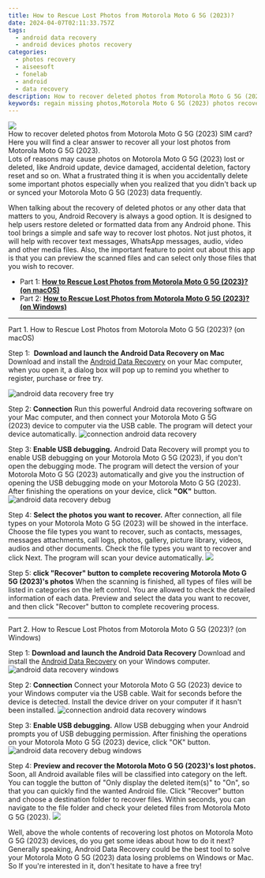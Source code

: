 ```yaml
---
title: How to Rescue Lost Photos from Motorola Moto G 5G (2023)?
date: 2024-04-07T02:11:33.757Z
tags: 
  - android data recovery
  - android devices photos recovery
categories: 
  - photos recovery
  - aiseesoft
  - fonelab
  - android
  - data recovery
description: How to recover deleted photos from Motorola Moto G 5G (2023) SIM card? Here you will find a clear answer to recover all your lost photos from Motorola Moto G 5G (2023).
keywords: regain missing photos,Motorola Moto G 5G (2023) photos recovery,android photos retrieval,save erased photos from Motorola Moto G 5G (2023),recover lost photos from Motorola Moto G 5G (2023),unerase photos,how to recover deleted photos in Motorola Moto G 5G (2023),deletes photos of Motorola Moto G 5G (2023),Motorola Moto G 5G (2023) reset but recover photos,does the Motorola Moto G 5G (2023) have a backup for deleted photos,recover photos from Motorola Moto G 5G (2023),how do i recover photos on Motorola Moto G 5G (2023)
---
```


<img src="https://img0mobiles.techidaily.com/images/best-assets/devices/motorola/motorola-moto-g-5g-(2023)/5.jpg" class="atpl-imgstyle"  />

<div class="atpl-content atpl-for-fonelab-android recover-photos">

<div class="atpl-post-description-part-1">
How to recover deleted photos from Motorola Moto G 5G (2023) SIM card? Here you will find a clear answer to recover all your lost photos from Motorola Moto G 5G (2023).
</div>



<div class="atpl-post-description-part-2">
<div class="tpl-content-sub-paragraph-question">
  Lots of reasons may cause photos on Motorola Moto G 5G (2023) lost or deleted, like Android update, device damaged, accidental deletion, factory reset and so on. What a frustrated thing it is when you accidentally delete some important photos especially when you realized that you didn't back up or synced your Motorola Moto G 5G (2023) data frequently.
</div>

</div>

<div class="atpl-post-description-part-3">
<div class="tpl-content-sub-paragraph-content">
  <p>
    When talking about the recovery of deleted photos or any other data that matters to you, Android Recovery is always a good option. It is designed to help users restore deleted or formatted data from any Android phone. This tool brings a simple and safe way to recover lost photos. Not just photos, it will help with recover text messages, WhatsApp messages, audio, video and other media files. Also, the important feature to point out about this app is that you can preview the scanned files and can select only those files that you wish to recover.
  </p>
</div>
</div>

<ul>
  <li>Part 1: <strong><a href="#p1"> How to Rescue Lost Photos from Motorola Moto G 5G (2023)?  (on macOS)</a></strong></li>
  <li>Part 2: <strong><a href="#p2"> How to Rescue Lost Photos from Motorola Moto G 5G (2023)?  (on Windows)</a></strong></li>
</ul>




<!-- Part 1 -->
<a id="p1" name="p1" ></a><hr>

<div>
  <span class="atpl-step-part-style">Part 1. How to Rescue Lost Photos from Motorola Moto G 5G (2023)? (on macOS)</span>
</div>  

<span class="atpl-stepstyle-a"><span>Step 1: </span></span> <strong>Download and launch the Android Data Recovery on Mac</strong>
Download and install the <a href="https://tools.techidaily.com/aiseesoft-android-data-recovery/" >Android Data Recovery</a> on your Mac computer, when you open it, a dialog box will pop up to remind you whether to register, purchase or free try.

<img src="https://tools.techidaily.com/images/apps/aiseesoft/android-data-recovery/mac-free-try.png" class="atpl-imgstyle" alt="android data recovery free try" />

<span class="atpl-stepstyle-a"><span>Step 2: </span></span> <strong>Connection</strong>
Run this powerful Android data recovering software on your Mac computer, and then connect your Motorola Moto G 5G (2023) device to computer via the USB cable. The program will detect your device automatically.
<img src="https://tools.techidaily.com/images/apps/aiseesoft/android-data-recovery/mac-connection-interface.jpg" class="atpl-imgstyle" alt="connection android data recovery" />

<span class="atpl-stepstyle-a"><span>Step 3: </span></span> <strong>Enable USB debugging.</strong>
Android Data Recovery will prompt you to enable USB debugging on your Motorola Moto G 5G (2023), if you don't open the debugging mode. The program will detect the version of your Motorola Moto G 5G (2023) automatically and give you the instruction of opening the USB debugging mode on your Motorola Moto G 5G (2023). After finishing the operations on your device, click <strong>"OK"</strong> button.
<img src="https://tools.techidaily.com/images/apps/aiseesoft/android-data-recovery/mac-android-usb-debug.jpg"  class="atpl-imgstyle" alt="android data recovery debug" />

<span class="atpl-stepstyle-a"><span>Step 4: </span></span> <strong>Select the photos you want to recover.</strong>
After connection, all file types on your Motorola Moto G 5G (2023) will be showed in the interface. Choose the file types you want to recover, such as contacts, messages, messages attachments, call logs, photos, gallery, picture library, videos, audios and other documents. Check the file types you want to recover and click Next. The program will scan your device automatically.
<img src="https://tools.techidaily.com/images/apps/aiseesoft/android-data-recovery/mac-choose-type-photos.jpg" class="atpl-imgstyle"  />

<span class="atpl-stepstyle-a"><span>Step 5: </span></span> <strong>click "Recover" button to  complete recovering Motorola Moto G 5G (2023)'s photos</strong>
When the scanning is finished, all types of files will be listed in categories on the left control. You are allowed to check the detailed information of each data. Preview and select the data you want to recover, and then click "Recover" button to complete recovering process.


<a id="p2" name="p2"></a><hr>

<!-- Part 2 -->
<div>
  <span class="atpl-step-part-style">Part 2. How to Rescue Lost Photos from Motorola Moto G 5G (2023)? (on Windows)</span>
</div>

<span class="atpl-stepstyle-a"><span>Step 1: </span></span> <strong>Download and launch the Android Data Recovery</strong>
Download and install the <a href="https://tools.techidaily.com/aiseesoft-android-data-recovery/" >Android Data Recovery</a> on your Windows computer.
<img src="https://tools.techidaily.com/images/apps/aiseesoft/android-data-recovery/win-start-interface.png"  class="atpl-imgstyle" alt="android data recovery windows" />

<span class="atpl-stepstyle-a"><span>Step 2: </span></span> <strong>Connection</strong>
Connect your Motorola Moto G 5G (2023) device to your Windows computer via the USB cable. Wait for seconds before the device is detected. Install the device driver on your computer if it hasn't been installed.
<img src="https://tools.techidaily.com/images/apps/aiseesoft/android-data-recovery/win-connection-interface.png" class="atpl-imgstyle" alt="connection android data recovery windows" />

<span class="atpl-stepstyle-a"><span>Step 3: </span></span> <strong>Enable USB debugging.</strong>
Allow USB debugging when your Android prompts you of USB debugging permission. After finishing the operations on your Motorola Moto G 5G (2023) device, click "OK" button.
<img src="https://tools.techidaily.com/images/apps/aiseesoft/android-data-recovery/win-android-usb-debug.png" class="atpl-imgstyle" alt="android data recovery debug windows" />

<span class="atpl-stepstyle-a"><span>Step 4: </span></span> <strong>Preview and recover the Motorola Moto G 5G (2023)'s lost photos.</strong>
Soon, all Android available files will be classified into category on the left. You can toggle the button of "Only display the deleted item(s)" to "On", so that you can quickly find the wanted Android file. Click "Recover" button and choose a destination folder to recover files. Within seconds, you can navigate to the file folder and check your deleted files from Motorola Moto G 5G (2023).
<img src="https://tools.techidaily.com/images/apps/aiseesoft/android-data-recovery/win-recover-photos.png" class="atpl-imgstyle"  />

<div class="atpl-post-description-part-4">
<div class="tpl-content-sub-paragraph-normal">
    <p>
        Well, above the whole contents of recovering lost photos on Motorola Moto G 5G (2023) devices, do you get some ideas about how to do it next? Generally speaking, Android Data Recovery could be the best tool to solve your Motorola Moto G 5G (2023) data losing problems on Windows or Mac. So If you're interested in it, don't hesitate to have a free try!
    </p>
</div>
</div>

<ins class="adsbygoogle"
     style="display:block"
     data-ad-client="ca-pub-7571918770474297"
     data-ad-slot="8358498916"
     data-ad-format="auto"
     data-full-width-responsive="true"></ins>



</div>
<ins class="adsbygoogle"
    style="display:block"
    data-ad-format="autorelaxed"
    data-ad-client="ca-pub-7571918770474297"
    data-ad-slot="1223367746"></ins>
